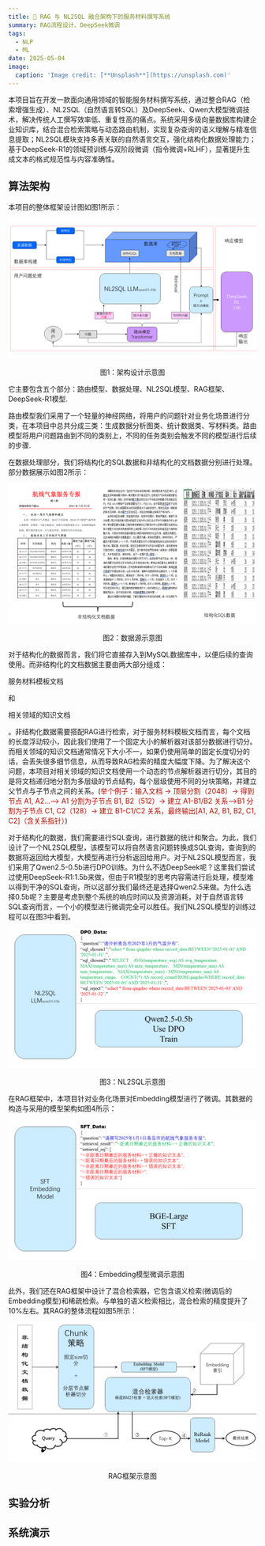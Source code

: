 ```yaml
---
title: 🧠 RAG 与 NL2SQL 融合架构下的服务材料撰写系统
summary: RAG流程设计、DeepSeek微调
tags:
  - NLP
  - ML
date: 2025-05-04
image:
  caption: 'Image credit: [**Unsplash**](https://unsplash.com)'
---
```

本项目旨在开发一款面向通用领域的智能服务材料撰写系统，通过整合RAG（检索增强生成）、NL2SQL（自然语言转SQL）及DeepSeek、Qwen大模型微调技术，解决传统人工撰写效率低、重复性高的痛点。系统采用多级向量数据库构建企业知识库，结合混合检索策略与动态路由机制，实现复杂查询的语义理解与精准信息提取；NL2SQL模块支持多表关联的自然语言交互，强化结构化数据处理能力；基于DeepSeek-R1的领域预训练与双阶段微调（指令微调+RLHF），显著提升生成文本的格式规范性与内容准确性。

## 算法架构
本项目的整体框架设计图如图1所示：

![本项目的算法架构图](./framework.png)
<center><p>图1：架构设计示意图</p></center>

它主要包含五个部分：路由模型、数据处理、NL2SQL模型、RAG框架、DeepSeek-R1模型.

路由模型我们采用了一个轻量的神经网络，将用户的问题针对业务化场景进行分类，在本项目中总共分成三类：生成数据分析图类、统计数据类、写材料类。路由模型将用户问题路由到不同的类别上，不同的任务类别会触发不同的模型进行后续的步骤.

在数据处理部分，我们将结构化的SQL数据和非结构化的文档数据分别进行处理。部分数据展示如图2所示：

![数据源示意图](./dataprocess.png)
<center><p>图2：数据源示意图</p></center>

对于结构化的数据而言，我们将它直接存入到MySQL数据库中，以便后续的查询使用。而非结构化的文档数据主要由两大部分组成：<p>服务材料模板文档</p>和<p>相关领域的知识文档</p>。非结构化数据需要搭配RAG进行检索，对于服务材料模板文档而言，每个文档的长度浮动较小，因此我们使用了一个固定大小的解析器对该部分数据进行切分。而相关领域的知识文档通常情况下大小不一，如果仍使用简单的固定长度切分的话，会丢失很多细节信息，从而导致RAG检索的精度大幅度下降。为了解决这个问题，本项目对相关领域的知识文档使用一个动态的节点解析器进行切分，其目的是将文档递归地分割为多层级的节点结构，每个层级使用不同的分块策略，并建立父节点与子节点之间的关系。(<font color=bule>举个例子：输入文档 → 顶层分割（2048）→ 得到节点 A1, A2...--> A1 分割为子节点 B1, B2（512）→ 建立 A1-B1/B2 关系-->B1 分割为子节点 C1, C2（128）→ 建立 B1-C1/C2 关系，最终输出[A1, A2, B1, B2, C1, C2]（含关系指针）</font>)

对于结构化的数据，我们需要进行SQL查询，进行数据的统计和聚合。为此，我们设计了一个NL2SQL模型，该模型可以将自然语言问题转换成SQL查询，查询到的数据将返回给大模型，大模型再进行分析返回给用户。对于NL2SQL模型而言，我们采用了Qwen2.5-0.5b进行DPO训练。为什么不选DeepSeek呢？这里我们尝试过使用DeepSeek-R1:1.5b来做，但由于R1模型的思考内容需进行后处理，模型难以得到干净的SQL查询，所以这部分我们最终还是选择Qwen2.5来做。为什么选择0.5b呢？主要是考虑到整个系统的响应时间以及资源消耗，对于自然语言转SQL查询而言，一个小的模型进行微调完全可以胜任。我们NL2SQL模型的训练过程可以在图3中看到。

![NL2SQL示意图](./nl2sql.png)
<center><p>图3：NL2SQL示意图</p></center>

在RAG框架中，本项目针对业务化场景对Embedding模型进行了微调。其数据的构造与采用的模型架构如图4所示：

![Embedding模型微调示意图](./embedding.png)
<center><p>图4：Embedding模型微调示意图</p></center>

此外，我们还在RAG框架中设计了混合检索器，它包含语义检索(微调后的Embedding模型)和稀疏检索。与单独的语义检索相比，混合检索的精度提升了10%左右。其RAG的整体流程如图5所示：

![RAG框架示意图](./rag.png)
<center><p>RAG框架示意图</p></center>

## 实验分析

## 系统演示
